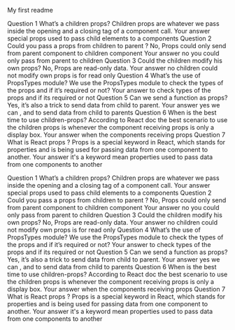 My first readme

Question 1
What’s a children props?
Children props are whatever we pass inside the opening and a closing tag of a component call.
Your answer
special props used to pass child elements to a components
Question 2
Could you pass a props from children to parent ?
No, Props could only send from parent component to children component
Your answer
no you could only pass from parent to children
Question 3
Could the children modify his own props?
No, Props are read-only data.
Your answer
no children could not modify own props is for read only
Question 4
What’s the use of PropsTypes module?
We use the PropsTypes module to check the types of the props and if it’s required or not?
Your answer
to check types of the props and if its required or not
Question 5
Can we send a function as props?
Yes, it’s also a trick to send data from child to parent.
Your answer
yes we can , and to send data from child to parents
Question 6
When is the best time to use children-props?
According to React doc the best scenario to use the children props is whenever the component receiving props is only a display box.
Your answer
when the components receiving props
Question 7
What is React props ?
Props is a special keyword in React, which stands for properties and is being used for passing data from one component to another.
Your answer
it's a keyword mean properties used to pass data from one components to another






Question 1
What’s a children props?
Children props are whatever we pass inside the opening and a closing tag of a component call.
Your answer
special props used to pass child elements to a components
Question 2
Could you pass a props from children to parent ?
No, Props could only send from parent component to children component
Your answer
no you could only pass from parent to children
Question 3
Could the children modify his own props?
No, Props are read-only data.
Your answer
no children could not modify own props is for read only
Question 4
What’s the use of PropsTypes module?
We use the PropsTypes module to check the types of the props and if it’s required or not?
Your answer
to check types of the props and if its required or not
Question 5
Can we send a function as props?
Yes, it’s also a trick to send data from child to parent.
Your answer
yes we can , and to send data from child to parents
Question 6
When is the best time to use children-props?
According to React doc the best scenario to use the children props is whenever the component receiving props is only a display box.
Your answer
when the components receiving props
Question 7
What is React props ?
Props is a special keyword in React, which stands for properties and is being used for passing data from one component to another.
Your answer
it's a keyword mean properties used to pass data from one components to another
